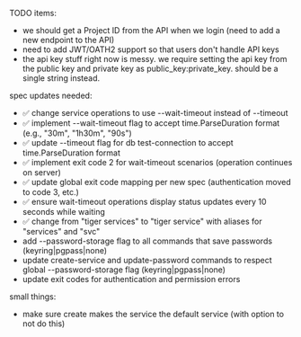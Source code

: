 TODO items:
- we should get a Project ID from the API when we login (need to add a new endpoint to the API)
- need to add JWT/OATH2 support so that users don't handle API keys
- the api key stuff right now is messy. we require setting the api key from the public key and private key as public_key:private_key. should be a single string instead.


spec updates needed:
 - ✅ change service operations to use --wait-timeout instead of --timeout
 - ✅ implement --wait-timeout flag to accept time.ParseDuration format (e.g., "30m", "1h30m", "90s")
 - ✅ update --timeout flag for db test-connection to accept time.ParseDuration format 
 - ✅ implement exit code 2 for wait-timeout scenarios (operation continues on server)
 - ✅ update global exit code mapping per new spec (authentication moved to code 3, etc.)
 - ✅ ensure wait-timeout operations display status updates every 10 seconds while waiting
 - ✅ change from "tiger services" to "tiger service" with aliases for "services" and "svc"
 - add --password-storage flag to all commands that save passwords (keyring|pgpass|none)
 - update create-service and update-password commands to respect global --password-storage flag (keyring|pgpass|none)
 - update exit codes for authentication and permission errors

small things:
 - make sure create makes the service the default service (with option to not do this)

